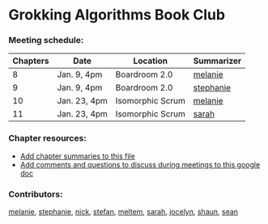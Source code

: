 [comment]: Links:
[melanie]: https://github.com/melaniebrgr
[stephanie]: https://github.com/stephanie56
[nick]: https://github.com/NicholasGWK
[stefan]: https://github.com/stefannew
[meltem]: https://github.com/turquoisemelon
[sarah]: https://github.com/srhboo
[jocelyn]: https://github.com/jocelynjeffrey
[shaun]: https://github.com/ShaunLloyd
[sean]: https://github.com/seanmay

# Grokking Algorithms Book Club
### Meeting schedule:

| Chapters | Date         | Location         | Summarizer  |
| -------- | ------------ | ---------------- | ----------- |
| 8        | Jan. 9, 4pm  | Boardroom 2.0    | [melanie]   |
| 9        | Jan. 9, 4pm  | Boardroom 2.0    | [stephanie] |
| 10       | Jan. 23, 4pm | Isomorphic Scrum | [melanie]   |
| 11       | Jan. 23, 4pm | Isomorphic Scrum | [sarah]     |

### Chapter resources:
- [Add chapter summaries to this file](./chapter-summaries.md)
- [Add comments and questions to discuss during meetings to this google doc](https://docs.google.com/document/d/1wYjQb_iBIHEaGA7MTJFRV886mVsftfS2W4rSmWT4A4k/edit?usp=sharing)

### Contributors:
[melanie], [stephanie], [nick], [stefan], [meltem], [sarah], [jocelyn], [shaun], [sean]


